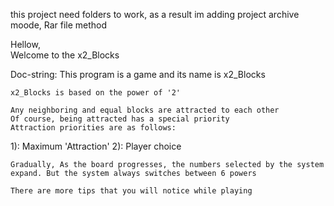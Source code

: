 this project need folders to work,
as a result im adding project archive moode, Rar file method
 
 Hellow,   
 Welcome to the x2_Blocks
 
 Doc-string:
    This program is a game and its name is x2_Blocks
    
	x2_Blocks is based on the power of '2'
    
	Any neighboring and equal blocks are attracted to each other
    Of course, being attracted has a special priority
    Attraction priorities are as follows:
   1): Maximum 'Attraction'
   2): Player choice
    
	Gradually, As the board progresses, the numbers selected by the system expand. But the system always switches between 6 powers
    
	There are more tips that you will notice while playing

